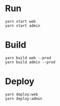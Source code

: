 # Run

`yarn start web`  
`yarn start admin`

# Build

`yarn build web --prod`  
`yarn build admin --prod`

# Deploy

`yarn deploy:web`  
`yarn deploy:admin`
